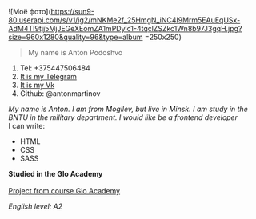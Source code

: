 ![Моё фото](https://sun9-80.userapi.com/s/v1/ig2/mNKMe2f_25HmgN_iNC4l9Mrm5EAuEqUSx-AdM4TI9tjj5MjJEGeXEomZA1mPDylc1-4tqclZSZkc1Wn8b97J3gqH.jpg?size=960x1280&quality=96&type=album =250x250)

>My name is Anton Podoshvo

1. Tel: +375447506484
2. [It is my Telegram](https://t.me/akuna_matauta)
3. [It is my Vk](https://vk.com/antonmartinov_tilda)
4. Github: @antonmartinov

*My name is Anton. I am from Mogilev, but live in Minsk. I am study in the BNTU in the military department. I would like be a frontend developer*  
I can write: 
* HTML
* CSS 
* SASS

**Studied in the Glo Academy** <br/>  
[Project from course Glo Academy](https://github.com/AntonMartinov/Tour-Plan.git)

*English level: A2*